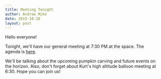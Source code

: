```yaml
---
title: Meeting Tonight
author: Andrew Mike
date: 2015-10-20
layout: post
---
```


Hello everyone! 

Tonight, we'll have our general meeting at 7:30 PM at the space. The agenda is [here](http://wiki.hacksburg.org/meetings:meeting_agenda_and_minutes_for_2015-10-20).

We'll be talking about the upcoming pumpkin carving and future events on the horizon. Also, don't forget about Kurt's high altitude balloon meeting at 6:30. Hope you can join us!